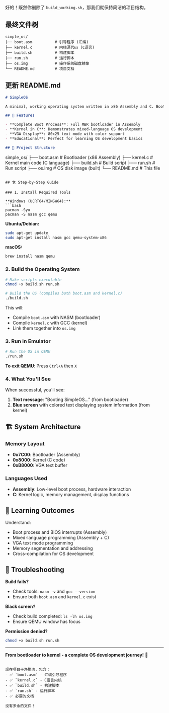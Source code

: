 好的！既然你删除了 `build_working.sh`，那我们就保持简洁的项目结构。

## **最终文件树**

```
simple_os/
├── boot.asm          # 引导程序 (汇编)
├── kernel.c          # 内核源代码 (C语言)
├── build.sh          # 构建脚本
├── run.sh            # 运行脚本
├── os.img            # 操作系统磁盘镜像
└── README.md         # 项目文档
```

## **更新 README.md**

```markdown
# SimpleOS

A minimal, working operating system written in x86 Assembly and C. Boots directly and displays a functional interface with VGA graphics.

## 🚀 Features

- **Complete Boot Process**: Full MBR bootloader in Assembly
- **Kernel in C**: Demonstrates mixed-language OS development
- **VGA Display**: 80x25 text mode with color support
- **Educational**: Perfect for learning OS development basics

## 📁 Project Structure
```

simple_os/
├── boot.asm # Bootloader (x86 Assembly)
├── kernel.c # Kernel main code (C language)
├── build.sh # Build script
├── run.sh # Run script
├── os.img # OS disk image (built)
└── README.md # This file

````

## 🛠️ Step-by-Step Guide

### 1. Install Required Tools

**Windows (UCRT64/MINGW64):**
```bash
pacman -Syu
pacman -S nasm gcc qemu
````

**Ubuntu/Debian:**

```bash
sudo apt-get update
sudo apt-get install nasm gcc qemu-system-x86
```

**macOS:**

```bash
brew install nasm qemu
```

### 2. Build the Operating System

```bash
# Make scripts executable
chmod +x build.sh run.sh

# Build the OS (compiles both boot.asm and kernel.c)
./build.sh
```

This will:

- Compile `boot.asm` with NASM (bootloader)
- Compile `kernel.c` with GCC (kernel)
- Link them together into `os.img`

### 3. Run in Emulator

```bash
# Run the OS in QEMU
./run.sh
```

**To exit QEMU**: Press `Ctrl+A` then `X`

### 4. What You'll See

When successful, you'll see:

1. **Text message**: "Booting SimpleOS..." (from bootloader)
2. **Blue screen** with colored text displaying system information (from kernel)

## 🏗️ System Architecture

### Memory Layout

- **0x7C00**: Bootloader (Assembly)
- **0x8000**: Kernel (C code)
- **0xB8000**: VGA text buffer

### Languages Used

- **Assembly**: Low-level boot process, hardware interaction
- **C**: Kernel logic, memory management, display functions

## 🎯 Learning Outcomes

Understand:

- Boot process and BIOS interrupts (Assembly)
- Mixed-language programming (Assembly + C)
- VGA text mode programming
- Memory segmentation and addressing
- Cross-compilation for OS development

## 🐛 Troubleshooting

**Build fails?**

- Check tools: `nasm -v` and `gcc --version`
- Ensure both `boot.asm` and `kernel.c` exist

**Black screen?**

- Check build completed: `ls -lh os.img`
- Ensure QEMU window has focus

**Permission denied?**

```bash
chmod +x build.sh run.sh
```

---

**From bootloader to kernel - a complete OS development journey!** 🎉

```

现在项目干净整洁，包含：
- ✅ `boot.asm` - 汇编引导程序
- ✅ `kernel.c` - C语言内核
- ✅ `build.sh` - 构建脚本
- ✅ `run.sh` - 运行脚本
- ✅ 必要的文档

没有多余的文件！
```
